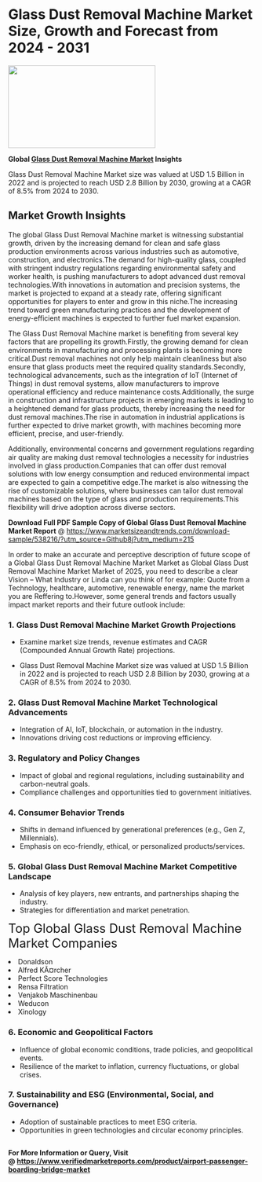<H1>Glass Dust Removal Machine Market Size, Growth and Forecast from 2024 - 2031</H1><img class="aligncenter size-medium wp-image-584254" src="https://thirdeyenews.in/wp-content/uploads/2024/09/Global-Market-Research-300x168.jpeg" alt="" width="300" height="168" /><p><strong>Global&nbsp;<a href="https://www.marketsizeandtrends.com/download-sample/538216/?utm_source=Github8j?utm_medium=215">Glass Dust Removal Machine Market</a> Insights</strong></p><p>Glass Dust Removal Machine Market size was valued at USD 1.5 Billion in 2022 and is projected to reach USD 2.8 Billion by 2030, growing at a CAGR of 8.5% from 2024 to 2030.</p><p><h2>Market Growth Insights</h2> <p>The global Glass Dust Removal Machine market is witnessing substantial growth, driven by the increasing demand for clean and safe glass production environments across various industries such as automotive, construction, and electronics.The demand for high-quality glass, coupled with stringent industry regulations regarding environmental safety and worker health, is pushing manufacturers to adopt advanced dust removal technologies.With innovations in automation and precision systems, the market is projected to expand at a steady rate, offering significant opportunities for players to enter and grow in this niche.The increasing trend toward green manufacturing practices and the development of energy-efficient machines is expected to further fuel market expansion.</p> <p>The Glass Dust Removal Machine market is benefiting from several key factors that are propelling its growth.Firstly, the growing demand for clean environments in manufacturing and processing plants is becoming more critical.Dust removal machines not only help maintain cleanliness but also ensure that glass products meet the required quality standards.Secondly, technological advancements, such as the integration of IoT (Internet of Things) in dust removal systems, allow manufacturers to improve operational efficiency and reduce maintenance costs.Additionally, the surge in construction and infrastructure projects in emerging markets is leading to a heightened demand for glass products, thereby increasing the need for dust removal machines.The rise in automation in industrial applications is further expected to drive market growth, with machines becoming more efficient, precise, and user-friendly.<p>Additionally, environmental concerns and government regulations regarding air quality are making dust removal technologies a necessity for industries involved in glass production.Companies that can offer dust removal solutions with low energy consumption and reduced environmental impact are expected to gain a competitive edge.The market is also witnessing the rise of customizable solutions, where businesses can tailor dust removal machines based on the type of glass and production requirements.This flexibility will drive adoption across diverse sectors.</p> <p><span class=""><strong>Download Full PDF Sample Copy of Global Glass Dust Removal Machine Market Report</strong> @ <a href="https://www.marketsizeandtrends.com/download-sample/538216/?utm_source=Github8j?utm_medium=215" target="_blank">https://www.marketsizeandtrends.com/download-sample/538216/?utm_source=Github8j?utm_medium=215</a></span></p><p>In order to make an accurate and perceptive description of future scope of a Global&nbsp;Glass Dust Removal Machine Market Market as Global&nbsp;Glass Dust Removal Machine Market Market of 2025, you need to describe a clear Vision &ndash; What Industry or Linda can you think of for example: Quote from a Technology, healthcare, automotive, renewable energy, name the market you are Reffering to.However, some general trends and factors usually impact market reports and their future outlook include:</p><h3>1.&nbsp;<strong>Glass Dust Removal Machine Market Growth Projections</strong></h3><ul><li>Examine market size trends, revenue estimates and CAGR (Compounded Annual Growth Rate) projections.</li><li><p>Glass Dust Removal Machine Market size was valued at USD 1.5 Billion in 2022 and is projected to reach USD 2.8 Billion by 2030, growing at a CAGR of 8.5% from 2024 to 2030.</p></li></ul><h3>2.&nbsp;<strong>Glass Dust Removal Machine Market Technological Advancements</strong></h3><ul><li>Integration of AI, IoT, blockchain, or automation in the industry.</li><li>Innovations driving cost reductions or improving efficiency.</li></ul><h3>3.&nbsp;<strong>Regulatory and Policy Changes</strong></h3><ul><li>Impact of global and regional regulations, including sustainability and carbon-neutral goals.</li><li>Compliance challenges and opportunities tied to government initiatives.</li></ul><h3>4.&nbsp;<strong>Consumer Behavior Trends</strong></h3><ul><li>Shifts in demand influenced by generational preferences (e.g., Gen Z, Millennials).</li><li>Emphasis on eco-friendly, ethical, or personalized products/services.</li></ul><h3>5.&nbsp;<strong>Global Glass Dust Removal Machine Market Competitive Landscape</strong></h3><ul><li>Analysis of key players, new entrants, and partnerships shaping the industry.</li><li>Strategies for differentiation and market penetration.</li></ul><p data-pm-slice="1 1 []"><span style="color: inherit; font-family: inherit; font-size: 25px;">Top Global Glass Dust Removal Machine Market Companies</span></p><div class="" data-test-id=""><p><li>Donaldson</li><li> Alfred KÃ¤rcher</li><li> Perfect Score Technologies</li><li> Rensa Filtration</li><li> Venjakob Maschinenbau</li><li> Weducon</li><li> Xinology</li></p></div><h3>6.&nbsp;<strong>Economic and Geopolitical Factors</strong></h3><ul><li>Influence of global economic conditions, trade policies, and geopolitical events.</li><li>Resilience of the market to inflation, currency fluctuations, or global crises.</li></ul><h3>7.&nbsp;<strong>Sustainability and ESG (Environmental, Social, and Governance)</strong></h3><ul><li>Adoption of sustainable practices to meet ESG criteria.</li><li>Opportunities in green technologies and circular economy principles.</li></ul><h2><strong style="font-size: 14px;">For More Information or Query, Visit @&nbsp;</strong><a style="background-color: #ffffff; font-size: 14px;" href="https://www.marketsizeandtrends.com/report/glass-dust-removal-machine-market/" target="_blank">https://www.verifiedmarketreports.com/product/airport-passenger-boarding-bridge-market</a></h2>